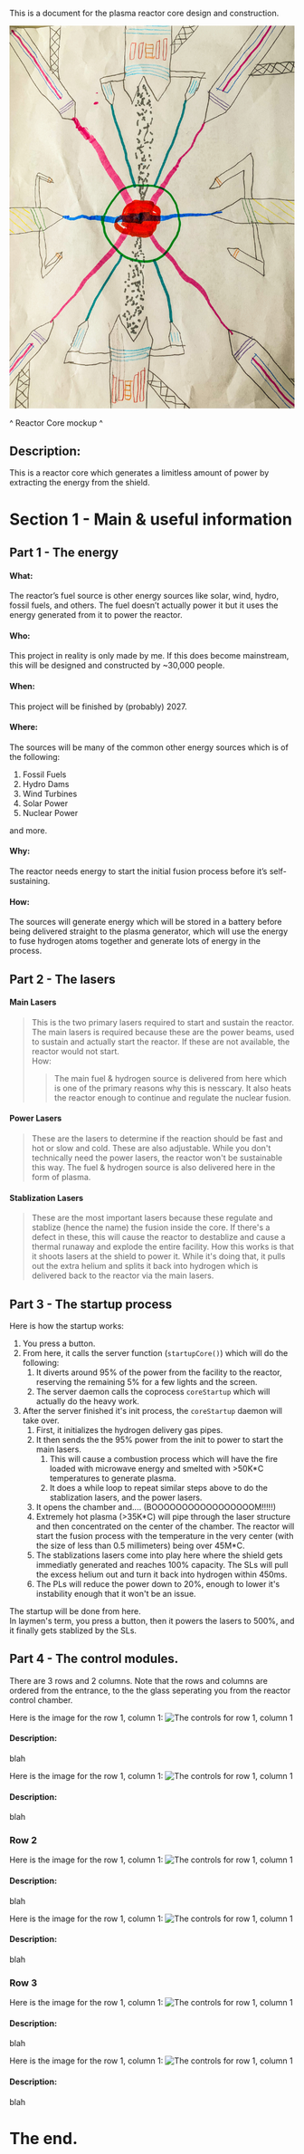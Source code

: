 This is a document for the plasma reactor core design and construction.

![Reactor Core](/image/pcore.jpeg "Reactor Core")

^ Reactor Core mockup ^

## Description:

This is a reactor core which generates a limitless amount of power by extracting the energy from the shield.

# Section 1 - Main & useful information
## Part 1 - The energy
#### What:

The reactor’s fuel source is other energy sources like solar, wind, hydro, fossil fuels, and others. The fuel doesn’t actually power it but it uses the energy generated from it to power the reactor.

#### Who:

This project in reality is only made by me.
If this does become mainstream, this will be designed and constructed by ~30,000 people.

#### When:

This project will be finished by (probably) 2027.

#### Where:

The sources will be many of the common other energy sources which is of the following:
1. Fossil Fuels
1. Hydro Dams
1. Wind Turbines
1. Solar Power
1. Nuclear Power

and more.

#### Why:

The reactor needs energy to start the initial fusion process before it’s self-sustaining.

#### How:
The sources will generate energy which will be stored in a battery before being delivered straight to the plasma generator, which will use the energy to fuse hydrogen atoms together and generate lots of energy in the process.

## Part 2 - The lasers

#### Main Lasers
>This is the two primary lasers required to start and sustain the reactor.
>The main lasers is required because these are the power beams, used to sustain and actually start the reactor.
>If these are not available, the reactor would not start.  
>How:
>>The main fuel & hydrogen source is delivered from here which is one of the primary reasons why this is nesscary.
>>It also heats the reactor enough to continue and regulate the nuclear fusion.

#### Power Lasers
>These are the lasers to determine if the reaction should be fast and hot or slow and cold. These are also adjustable.
>While you don't technically need the power lasers, the reactor won't be sustainable this way.
>The fuel & hydrogen source is also delivered here in the form of plasma.

#### Stablization Lasers
>These are the most important lasers because these regulate and stablize (hence the name) the fusion inside the core.
>If there's a defect in these, this will cause the reactor to destablize and cause a thermal runaway and explode the entire facility.
>How this works is that it shoots lasers at the shield to power it. While it's doing that, it pulls out the extra helium and splits it back into hydrogen which is delivered back to the reactor via the main lasers.

## Part 3 - The startup process
Here is how the startup works:
1. You press a button.
1. From here, it calls the server function (`startupCore()`) which will do the following:
    1. It diverts around 95% of the power from the facility to the reactor, reserving the remaining 5% for a few lights and the screen.
    1. The server daemon calls the coprocess `coreStartup` which will actually do the heavy work.
1. After the server finished it's init process, the `coreStartup` daemon will take over.
    1. First, it initializes the hydrogen delivery gas pipes.
    1. It then sends the the 95% power from the init to power to start the main lasers.
        1. This will cause a combustion process which will have the fire loaded with microwave energy and smelted with >50K*C temperatures to generate plasma.
        1. It does a while loop to repeat similar steps above to do the stablization lasers, and the power lasers.
    1. It opens the chamber and.... (BOOOOOOOOOOOOOOOOOM!!!!!)
    1. Extremely hot plasma (>35K\*C) will pipe through the laser structure and then concentrated on the center of the chamber. The reactor will start the fusion process with the temperature in the very center (with the size of less than 0.5 millimeters) being over 45M\*C.
    1. The stablizations lasers come into play here where the shield gets immediatly generated and reaches 100% capacity. The SLs will pull the excess helium out and turn it back into hydrogen within 450ms.
    1. The PLs will reduce the power down to 20%, enough to lower it's instability enough that it won't be an issue.

The startup will be done from here.  
In laymen's term, you press a button, then it powers the lasers to 500%, and it finally gets stablized by the SLs.

## Part 4 - The control modules.
There are 3 rows and 2 columns.
Note that the rows and columns are ordered from the entrance, to the the glass seperating you from the reactor control chamber.

Here is the image for the row 1, column 1:
![The controls for row 1, column 1](/image/ctrl_modules/r1-c1.jpeg "The controls for row 1, column 1")

#### Description:
blah

Here is the image for the row 1, column 1:
![The controls for row 1, column 1](/image/ctrl_modules/r1-c2.jpeg "The controls for row 1, column 1")

#### Description:
blah

### Row 2

Here is the image for the row 1, column 1:
![The controls for row 1, column 1](/image/ctrl_modules/r2-c1.jpeg "The controls for row 1, column 1")

#### Description:
blah

Here is the image for the row 1, column 1:
![The controls for row 1, column 1](/image/ctrl_modules/r2-c2.jpeg "The controls for row 1, column 1")

#### Description:
blah

### Row 3

Here is the image for the row 1, column 1:
![The controls for row 1, column 1](/image/ctrl_modules/r3-c1.jpeg "The controls for row 1, column 1")

#### Description:
blah

Here is the image for the row 1, column 1:
![The controls for row 1, column 1](/image/ctrl_modules/r3-c2.jpeg "The controls for row 1, column 1")

#### Description:
blah

# The end.